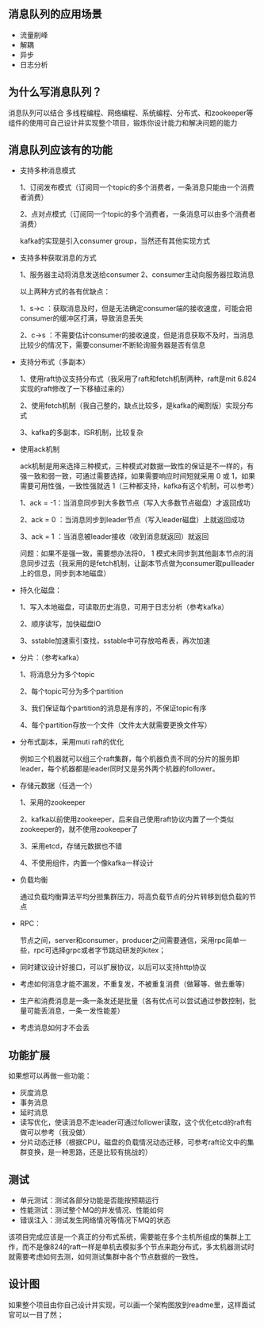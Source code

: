 
## 消息队列的应用场景
* 流量削峰
* 解耦
* 异步
* 日志分析
## 为什么写消息队列？
消息队列可以结合 多线程编程、网络编程、系统编程、分布式、和zookeeper等组件的使用可自己设计并实现整个项目，锻炼你设计能力和解决问题的能力
## 消息队列应该有的功能
* 支持多种消息模式

    1、订阅发布模式（订阅同一个topic的多个消费者，一条消息只能由一个消费者消费）

    2、点对点模式（订阅同一个topic的多个消费者，一条消息可以由多个消费者消费）
    
    kafka的实现是引入consumer group，当然还有其他实现方式
* 支持多种获取消息的方式
    
    1、服务器主动将消息发送给consumer
    2、consumer主动向服务器拉取消息

    以上两种方式的各有优缺点：

    1、s->c ：获取消息及时，但是无法确定consumer端的接收速度，可能会把consumer的缓冲区打满，导致消息丢失

    2、c->s ：不需要估计consumer的接收速度，但是消息获取不及时，当消息比较少的情况下，需要consumer不断轮询服务器是否有信息
* 支持分布式（多副本）

    1、使用raft协议支持分布式（我采用了raft和fetch机制两种，raft是mit 6.824实现的raft修改了一下移植过来的）

    2、使用fetch机制（我自己整的，缺点比较多，是kafka的阉割版）实现分布式
    
    3、kafka的多副本，ISR机制，比较复杂
* 使用ack机制

    ack机制是用来选择三种模式，三种模式对数据一致性的保证是不一样的，有强一致和弱一致，可通过需要选择，如果需要响应时间短就采用 0 或 1，如果需要可用性强，一致性强就选 1（三种都支持，kafka有这个机制，可以参考）

    1、ack = -1：当消息同步到大多数节点（写入大多数节点磁盘）才返回成功
    
    2、ack = 0 ：当消息同步到leader节点（写入leader磁盘）上就返回成功

    3、ack = 1 ：当消息被leader接收（收到消息就返回）就返回
    
    问题：如果不是强一致，需要想办法将0， 1 模式未同步到其他副本节点的消息同步过去（我采用的是fetch机制，让副本节点做为consumer取pullleader上的信息，同步到本地磁盘）
* 持久化磁盘：
    
    1、写入本地磁盘，可读取历史消息，可用于日志分析（参考kafka）
    
    2、顺序读写，加快磁盘IO
    
    3、sstable加速索引查找，sstable中可存放哈希表，再次加速
* 分片：（参考kafka）
    
    1、将消息分为多个topic

    2、每个topic可分为多个partition
    
    3、我们保证每个partition的消息是有序的，不保证topic有序
    
    4、每个partition存放一个文件（文件太大就需要更换文件写）
* 分布式副本，采用muti raft的优化
    
    例如三个机器就可以组三个raft集群，每个机器负责不同的分片的服务即leader，每个机器都是leader同时又是另外两个机器的follower。
* 存储元数据（任选一个）
    
    1、采用的zookeeper

    2、kafka以前使用zookeeper，后来自己使用raft协议内置了一个类似zookeeper的，就不使用zookeeper了
    
    3、采用etcd，存储元数据也不错

    4、不使用组件，内置一个像kafka一样设计
* 负载均衡
    
    通过负载均衡算法平均分担集群压力，将高负载节点的分片转移到低负载的节点
* RPC：
    
    节点之间，server和consumer，producer之间需要通信，采用rpc简单一些，rpc可选择grpc或者字节跳动研发的kitex；
* 同时建议设计好接口，可以扩展协议，以后可以支持http协议
* 考虑如何消息才能不漏发，不重复发，不被重复消费（做幂等、做去重等）
* 生产和消费消息是一条一条发还是批量（各有优点可以尝试通过参数控制，批量可能丢消息，一条一发性能差）
* 考虑消息如何才不会丢
## 功能扩展
如果想可以再做一些功能：
* 灰度消息
* 事务消息
* 延时消息
* 读写优化，使读消息不走leader可通过follower读取，这个优化etcd的raft有做可以参考（我没做）
* 分片动态迁移（根据CPU，磁盘的负载情况动态迁移，可参考raft论文中的集群变换，是一种思路，还是比较有挑战的）
## 测试
* 单元测试：测试各部分功能是否能按预期运行
* 性能测试：测试整个MQ的并发情况、性能如何
* 错误注入：测试发生网络情况等情况下MQ的状态

    
该项目完成应该是一个真正的分布式系统，需要能在多个主机所组成的集群上工作，而不是像824的raft一样是单机去模拟多个节点来跑分布式，多太机器测试时就需要考虑如何去测，如何测试集群中各个节点数据的一致性。

## 设计图
如果整个项目由你自己设计并实现，可以画一个架构图放到readme里，这样面试官可以一目了然；
